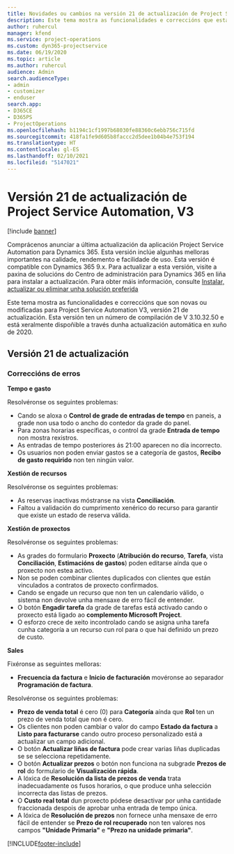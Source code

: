 ```yaml
---
title: Novidades ou cambios na versión 21 de actualización de Project Service Automation, V3
description: Este tema mostra as funcionalidades e correccións que están dispoñibles la versión 21 de actualización de Project Service Automation, V3.
author: ruhercul
manager: kfend
ms.service: project-operations
ms.custom: dyn365-projectservice
ms.date: 06/19/2020
ms.topic: article
ms.author: ruhercul
audience: Admin
search.audienceType:
- admin
- customizer
- enduser
search.app:
- D365CE
- D365PS
- ProjectOperations
ms.openlocfilehash: b1194c1cf1997b68030fe88360c6ebb756c715fd
ms.sourcegitcommit: 418fa1fe9d605b8faccc2d5dee1b04b4e753f194
ms.translationtype: HT
ms.contentlocale: gl-ES
ms.lasthandoff: 02/10/2021
ms.locfileid: "5147021"
---
```

# <a name="project-service-automation-update-release-21-v3"></a>Versión 21 de actualización de Project Service Automation, V3

[!include [banner](../includes/psa-now-project-operations.md)]

Comprácenos anunciar a última actualización da aplicación Project Service Automation para Dynamics 365. Esta versión inclúe algunhas melloras importantes na calidade, rendemento e facilidade de uso. Esta versión é compatible con Dynamics 365 9.x. Para actualizar a esta versión, visite a paxina de solucións do Centro de administración para Dynamics 365 en liña para instalar a actualización. Para obter máis información, consulte [Instalar, actualizar ou eliminar unha solución preferida](https://docs.microsoft.com/power-platform/admin/install-remove-preferred-solution)

Este tema mostra as funcionalidades e correccións que son novas ou modificadas para Project Service Automation V3, versión 21 de actualización. Esta versión ten un número de compilación de V 3.10.32.50 e está xeralmente dispoñible a través dunha actualización automática en xuño de 2020.

## <a name="update-release-21"></a>Versión 21 de actualización

### <a name="bug-fixes"></a>Correccións de erros

**Tempo e gasto**

Resolvéronse os seguintes problemas:

- Cando se aloxa o **Control de grade de entradas de tempo** en paneis, a grade non usa todo o ancho do contedor da grade do panel.
- Para zonas horarias específicas, o control da grade **Entrada de tempo** non mostra rexistros.
- As entradas de tempo posteriores ás 21:00 aparecen no día incorrecto.
- Os usuarios non poden enviar gastos se a categoría de gastos, **Recibo de gasto requirido** non ten ningún valor.

**Xestión de recursos**

Resolvéronse os seguintes problemas:

- As reservas inactivas móstranse na vista **Conciliación**.
- Faltou a validación do cumprimento xenérico do recurso para garantir que existe un estado de reserva válida.

**Xestión de proxectos**

Resolvéronse os seguintes problemas:

- As grades do formulario **Proxecto** (**Atribución do recurso**, **Tarefa**, vista **Conciliación**, **Estimacións de gastos**) poden editarse aínda que o proxecto non estea activo.
- Non se poden combinar clientes duplicados con clientes que están vinculados a contratos de proxecto confirmados.
- Cando se engade un recurso que non ten un calendario válido, o sistema non devolve unha mensaxe de erro fácil de entender.
- O botón **Engadir tarefa** da grade de tarefas está activado cando o proxecto está ligado ao **complemento Microsoft Project**.
- O esforzo crece de xeito incontrolado cando se asigna unha tarefa cunha categoría a un recurso cun rol para o que hai definido un prezo de custo.

**Sales**

Fixéronse as seguintes melloras:

- **Frecuencia da factura** e **Inicio de facturación** movéronse ao separador **Programación de factura**.

Resolvéronse os seguintes problemas:

- **Prezo de venda total** é cero (0) para **Categoría** aínda que **Rol** ten un prezo de venda total que non é cero.
- Os clientes non poden cambiar o valor do campo **Estado da factura** a **Listo para facturarse** cando outro proceso personalizado está a actualizar un campo adicional.
- O botón **Actualizar liñas de factura** pode crear varias liñas duplicadas se se selecciona repetidamente.
- O botón **Actualizar prezos** o botón non funciona na subgrade **Prezos de rol** do formulario de **Visualización rápida**.
- A lóxica de **Resolución da lista de prezos de venda** trata inadecuadamente os fusos horarios, o que produce unha selección incorrecta das listas de prezos.
- O **Custo real total** dun proxecto pódese desactivar por unha cantidade fraccionada despois de aprobar unha entrada de tempo única.
- A lóxica de **Resolución de prezos** non fornece unha mensaxe de erro fácil de entender se **Prezo de rol recuperado** non ten valores nos campos **"Unidade Primaria"** e **"Prezo na unidade primaria"**.


[!INCLUDE[footer-include](../includes/footer-banner.md)]